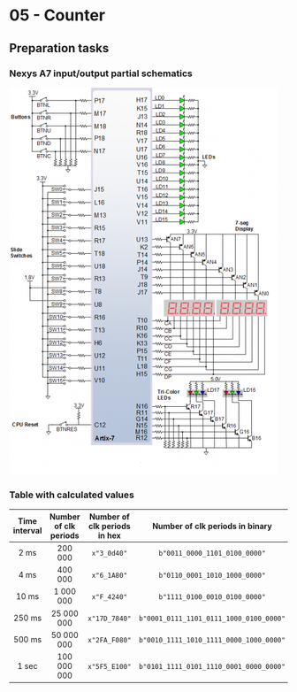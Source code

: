 # 05 - Counter
## Preparation tasks
### Nexys A7 input/output partial schematics
![Schematics](Images/nexys-A7.png)


### Table with calculated values
| **Time interval** | **Number of clk periods** | **Number of clk periods in hex** | **Number of clk periods in binary** |
| :-: | :-: | :-: | :-: |
| 2 ms   | 200 000 | `x"3_0d40"` | `b"0011_0000_1101_0100_0000"` |
| 4 ms   | 400 000 | `x"6_1A80"` | `b"0110_0001_1010_1000_0000"` |
| 10 ms  | 1 000 000 | `x"F_4240"` | `b"1111_0100_0010_0100_0000"` |
| 250 ms | 25 000 000 | `x"17D_7840"` | `b"0001_0111_1101_0111_1000_0100_0000"` |
| 500 ms | 50 000 000 | `x"2FA_F080"` | `b"0010_1111_1010_1111_0000_1000_0000"` |
| 1 sec  | 100 000 000 | `x"5F5_E100"` | `b"0101_1111_0101_1110_0001_0000_0000"` |
